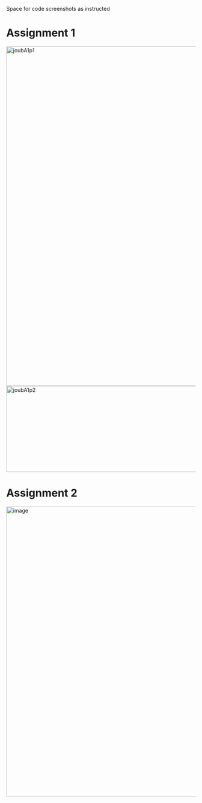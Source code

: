 Space for code screenshots as instructed
# Assignment 1
<img width="839" height="904" alt="joubA1p1" src="https://github.com/user-attachments/assets/b193bda4-e5f7-4aa0-8b5c-9d0f4db514d1" />
<img width="542" height="229" alt="joubA1p2" src="https://github.com/user-attachments/assets/ce02eeda-f7fd-4a7d-8d40-246276735bba" />

# Assignment 2
<img width="801" height="773" alt="image" src="https://github.com/user-attachments/assets/b83fd636-116c-4e20-8a6b-1f5b84b05aa5" />
